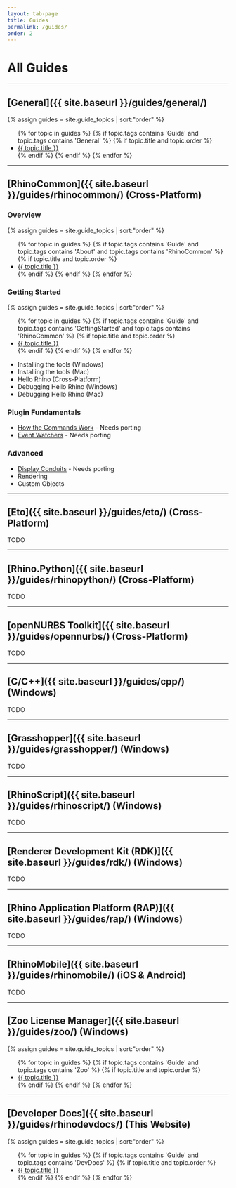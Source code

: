 ```yaml
---
layout: tab-page
title: Guides
permalink: /guides/
order: 2
---
```


# All Guides

---

## [General]({{ site.baseurl }}/guides/general/)

<div class="trigger">
  {% assign guides = site.guide_topics | sort:"order" %}
  <ul>
  {% for topic in guides %}
    {% if topic.tags contains 'Guide' and topic.tags contains 'General' %}
      {% if topic.title and topic.order %}
        <li><a class="page-link" href="{{ topic.url | prepend: site.baseurl }}">{{ topic.title }}</a></li>
      {% endif %}
    {% endif %}
  {% endfor %}
  </ul>
</div>

---

## [RhinoCommon]({{ site.baseurl }}/guides/rhinocommon/) (Cross-Platform)

### Overview
<div class="trigger">
  {% assign guides = site.guide_topics | sort:"order" %}
  <ul>
  {% for topic in guides %}
    {% if topic.tags contains 'Guide' and topic.tags contains 'About' and topic.tags contains 'RhinoCommon' %}
      {% if topic.title and topic.order %}
        <li><a class="page-link" href="{{ topic.url | prepend: site.baseurl }}">{{ topic.title }}</a></li>
      {% endif %}
    {% endif %}
  {% endfor %}
  </ul>
</div>

### Getting Started
<div class="trigger">
  {% assign guides = site.guide_topics | sort:"order" %}
  <ul>
  {% for topic in guides %}
    {% if topic.tags contains 'Guide' and topic.tags contains 'GettingStarted' and topic.tags contains 'RhinoCommon' %}
      {% if topic.title and topic.order %}
        <li><a class="page-link" href="{{ topic.url | prepend: site.baseurl }}">{{ topic.title }}</a></li>
      {% endif %}
    {% endif %}
  {% endfor %}
  </ul>
</div>

- Installing the tools (Windows)
- Installing the tools (Mac)
- Hello Rhino (Cross-Platform)
- Debugging Hello Rhino (Windows)
- Debugging Hello Rhino (Mac)

### Plugin Fundamentals

- [How the Commands Work](http://wiki.mcneel.com/developer/runrhinocommandfromplugincommand) - Needs porting
- [Event Watchers](http://wiki.mcneel.com/developer/rhinocommonsamples/dotneteventwatcher) - Needs porting

### Advanced

- [Display Conduits](http://wiki.mcneel.com/developer/rhinocommonsamples/displayconduit) - Needs porting
- Rendering
- Custom Objects

---

## [Eto]({{ site.baseurl }}/guides/eto/) (Cross-Platform)

TODO


---

## [Rhino.Python]({{ site.baseurl }}/guides/rhinopython/) (Cross-Platform)

TODO


---

## [openNURBS Toolkit]({{ site.baseurl }}/guides/opennurbs/) (Cross-Platform)

TODO


---

## [C/C++]({{ site.baseurl }}/guides/cpp/) (Windows)

TODO


---

## [Grasshopper]({{ site.baseurl }}/guides/grasshopper/) (Windows)

TODO


---

## [RhinoScript]({{ site.baseurl }}/guides/rhinoscript/) (Windows)

TODO


---

## [Renderer Development Kit (RDK)]({{ site.baseurl }}/guides/rdk/) (Windows)

TODO


---

## [Rhino Application Platform (RAP)]({{ site.baseurl }}/guides/rap/) (Windows)

TODO


---

## [RhinoMobile]({{ site.baseurl }}/guides/rhinomobile/) (iOS & Android)

TODO


---

## [Zoo License Manager]({{ site.baseurl }}/guides/zoo/) (Windows)

<div class="trigger">
  {% assign guides = site.guide_topics | sort:"order" %}
  <ul>
  {% for topic in guides %}
    {% if topic.tags contains 'Guide' and topic.tags contains 'Zoo' %}
      {% if topic.title and topic.order %}
        <li><a class="page-link" href="{{ topic.url | prepend: site.baseurl }}">{{ topic.title }}</a></li>
      {% endif %}
    {% endif %}
  {% endfor %}
  </ul>
</div>


---

## [Developer Docs]({{ site.baseurl }}/guides/rhinodevdocs/) (This Website)

<div class="trigger">
  {% assign guides = site.guide_topics | sort:"order" %}
  <ul>
  {% for topic in guides %}
    {% if topic.tags contains 'Guide' and topic.tags contains 'DevDocs' %}
      {% if topic.title and topic.order %}
        <li><a class="page-link" href="{{ topic.url | prepend: site.baseurl }}">{{ topic.title }}</a></li>
      {% endif %}
    {% endif %}
  {% endfor %}
  </ul>
</div>

